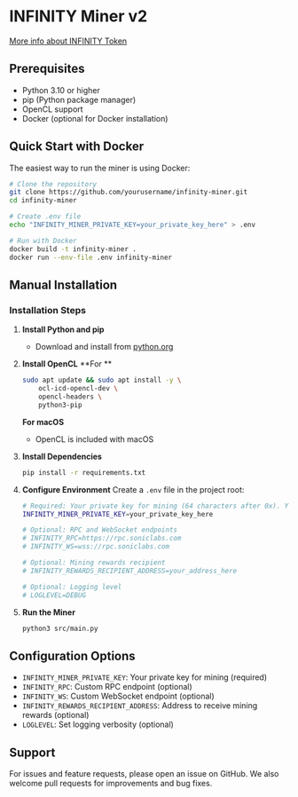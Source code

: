 # INFINITY Miner v2

[More info about INFINITY Token](https://8finity.xyz)

## Prerequisites

- Python 3.10 or higher
- pip (Python package manager)
- OpenCL support
- Docker (optional for Docker installation)

## Quick Start with Docker

The easiest way to run the miner is using Docker:

```bash
# Clone the repository
git clone https://github.com/yourusername/infinity-miner.git
cd infinity-miner

# Create .env file
echo "INFINITY_MINER_PRIVATE_KEY=your_private_key_here" > .env

# Run with Docker
docker build -t infinity-miner .
docker run --env-file .env infinity-miner
```

## Manual Installation

### Installation Steps

1. **Install Python and pip**
   - Download and install from [python.org](https://www.python.org/downloads/)

2. **Install OpenCL**
   **For ** 
   ```bash
   sudo apt update && sudo apt install -y \
       ocl-icd-opencl-dev \
       opencl-headers \
       python3-pip
   ```

   **For macOS**
   - OpenCL is included with macOS

3. **Install Dependencies**
   ```bash
   pip install -r requirements.txt
   ```

4. **Configure Environment**
   Create a `.env` file in the project root:
   ```bash
   # Required: Your private key for mining (64 characters after 0x). You need to have some Sonic (S) balance to start mining.
   INFINITY_MINER_PRIVATE_KEY=your_private_key_here

   # Optional: RPC and WebSocket endpoints
   # INFINITY_RPC=https://rpc.soniclabs.com
   # INFINITY_WS=wss://rpc.soniclabs.com

   # Optional: Mining rewards recipient
   # INFINITY_REWARDS_RECIPIENT_ADDRESS=your_address_here

   # Optional: Logging level 
   # LOGLEVEL=DEBUG
   ```

5. **Run the Miner**
   ```bash
   python3 src/main.py
   ```

## Configuration Options

- `INFINITY_MINER_PRIVATE_KEY`: Your private key for mining (required) 
- `INFINITY_RPC`: Custom RPC endpoint (optional)
- `INFINITY_WS`: Custom WebSocket endpoint (optional)
- `INFINITY_REWARDS_RECIPIENT_ADDRESS`: Address to receive mining rewards (optional)
- `LOGLEVEL`: Set logging verbosity (optional)

## Support

For issues and feature requests, please open an issue on GitHub. We also welcome pull requests for improvements and bug fixes. 
